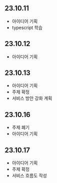 ## 23.10.11
- 아이디어 기획
- typescript 학습

## 23.10.12
- 아이디어 기획

## 23.10.13
- 아이디어 기획
- 주제 확정
- 서비스 방안 강화 계획

## 23.10.16
- 주제 폐기
- 아이디어 기획

## 23.10.17
- 아이디어 기획
- 주제 확정
- 서비스 흐름도 작성
